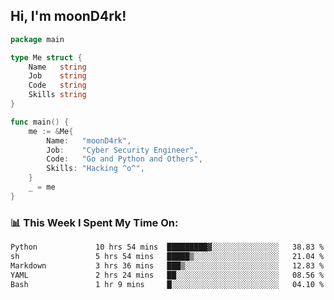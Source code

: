 <h2> Hi, I'm moonD4rk!</h2>

```go
package main

type Me struct {
	Name   string
	Job    string
	Code   string
	Skills string
}

func main() {
	me := &Me{
		Name:   "moonD4rk",
		Job:    "Cyber Security Engineer",
		Code:   "Go and Python and Others",
		Skills: "Hacking ^o^",
	}
	_ = me
}
```

<h3>📊 This Week I Spent My Time On:</h3>
<!-- <img align='right' src="https://github-readme-stats.vercel.app/api?username=moond4rk&show_icons=true&theme=radical", width="300" height="150"> -->

<!--START_SECTION:waka-->

```txt
Python             10 hrs 54 mins  █████████▓░░░░░░░░░░░░░░░   38.83 %
sh                 5 hrs 54 mins   █████▒░░░░░░░░░░░░░░░░░░░   21.04 %
Markdown           3 hrs 36 mins   ███▒░░░░░░░░░░░░░░░░░░░░░   12.83 %
YAML               2 hrs 24 mins   ██░░░░░░░░░░░░░░░░░░░░░░░   08.56 %
Bash               1 hr 9 mins     █░░░░░░░░░░░░░░░░░░░░░░░░   04.10 %
```

<!--END_SECTION:waka-->

